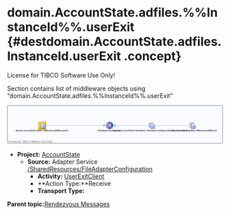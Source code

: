 # domain.AccountState.adfiles.%%InstanceId%%.userExit {#destdomain.AccountState.adfiles.__InstanceId__.userExit .concept}

License for TIBCO Software Use Only!

Section contains list of middleware objects using “domain.AccountState.adfiles.%%InstanceId%%.userExit”

![](dest_Id106.png)

-   **Project:** [AccountState](../projs/AccountState.md)
    -   **Source:**  Adapter Service [/SharedResources/FileAdapterConfiguration](../../../projects/AccountState/SharedResources/FileAdapterConfiguration.adfiles.md)
        -   **Activity:** [UserExitClient](../projs/act_105.md)
        -   **Action Type:**Receive
        -   **Transport Type:**

**Parent topic:**[Rendezvous Messages](../../../crossref/dest/msgs/common/RendezvousMessages.md)

